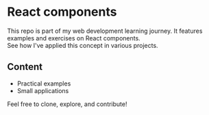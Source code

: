 # React components  
This repo is part of my web development learning journey. It features examples and exercises on React components.   
See how I've applied this concept in various projects.  
## Content 
- Practical examples 
- Small applications  

Feel free to clone, explore, and contribute!
